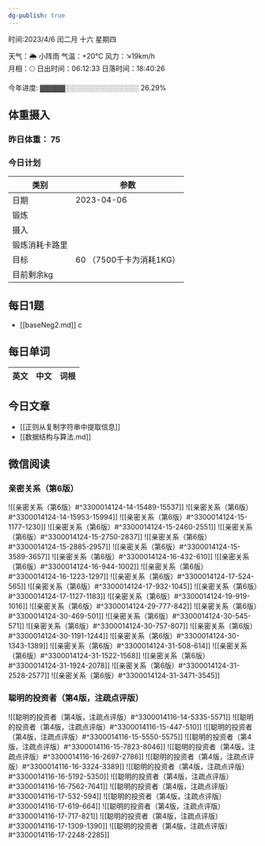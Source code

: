 ```yaml
---
dg-publish: true
---
```



时间:2023/4/6 闰二月 十六 星期四

天气：🌦   小阵雨 气温：+20°C 风力：↘19km/h  
月相：🌕 日出时间：06:12:33 日落时间：18:40:26

今年进度: ▓▓▓▓▓░░░░░░░░░░░░░░░ 26.29%

## 体重摄入

### 昨日体重： 75
### 今日计划
| 类别           | 参数                    |
| -------------- | ----------------------- |
| 日期           | 2023-04-06               |
| 锻炼           |               |
| 摄入           |  |
| 锻炼消耗卡路里 | |
| 目标           | 60      （7500千卡为消耗1KG）                |
| 目前剩余kg               |                          |



## 每日1题

- [[baseNeg2.md]]
c
## 每日单词

| 英文       | 中文       |词根|
| ---------- | ---------- | ---|


## 今日文章

- [[正则从复制字符串中提取信息]] 
- [[数据结构与算法.md]]

## 微信阅读

<!-- start of weread -->

### 亲密关系（第6版）
![[亲密关系（第6版）#^3300014124-14-15489-15537]]
![[亲密关系（第6版）#^3300014124-14-15953-15994]]
![[亲密关系（第6版）#^3300014124-15-1177-1230]]
![[亲密关系（第6版）#^3300014124-15-2460-2551]]
![[亲密关系（第6版）#^3300014124-15-2750-2837]]
![[亲密关系（第6版）#^3300014124-15-2885-2957]]
![[亲密关系（第6版）#^3300014124-15-3589-3657]]
![[亲密关系（第6版）#^3300014124-16-432-610]]
![[亲密关系（第6版）#^3300014124-16-944-1002]]
![[亲密关系（第6版）#^3300014124-16-1223-1297]]
![[亲密关系（第6版）#^3300014124-17-524-565]]
![[亲密关系（第6版）#^3300014124-17-932-1045]]
![[亲密关系（第6版）#^3300014124-17-1127-1183]]
![[亲密关系（第6版）#^3300014124-19-919-1016]]
![[亲密关系（第6版）#^3300014124-29-777-842]]
![[亲密关系（第6版）#^3300014124-30-469-501]]
![[亲密关系（第6版）#^3300014124-30-545-571]]
![[亲密关系（第6版）#^3300014124-30-757-807]]
![[亲密关系（第6版）#^3300014124-30-1191-1244]]
![[亲密关系（第6版）#^3300014124-30-1343-1389]]
![[亲密关系（第6版）#^3300014124-31-508-614]]
![[亲密关系（第6版）#^3300014124-31-1522-1568]]
![[亲密关系（第6版）#^3300014124-31-1924-2078]]
![[亲密关系（第6版）#^3300014124-31-2528-2577]]
![[亲密关系（第6版）#^3300014124-31-3471-3545]]

### 聪明的投资者（第4版，注疏点评版）
![[聪明的投资者（第4版，注疏点评版）#^3300014116-14-5335-5571]]
![[聪明的投资者（第4版，注疏点评版）#^3300014116-15-447-510]]
![[聪明的投资者（第4版，注疏点评版）#^3300014116-15-5550-5575]]
![[聪明的投资者（第4版，注疏点评版）#^3300014116-15-7823-8046]]
![[聪明的投资者（第4版，注疏点评版）#^3300014116-16-2697-2786]]
![[聪明的投资者（第4版，注疏点评版）#^3300014116-16-3324-3389]]
![[聪明的投资者（第4版，注疏点评版）#^3300014116-16-5192-5350]]
![[聪明的投资者（第4版，注疏点评版）#^3300014116-16-7562-7641]]
![[聪明的投资者（第4版，注疏点评版）#^3300014116-17-532-594]]
![[聪明的投资者（第4版，注疏点评版）#^3300014116-17-619-664]]
![[聪明的投资者（第4版，注疏点评版）#^3300014116-17-717-821]]
![[聪明的投资者（第4版，注疏点评版）#^3300014116-17-1309-1390]]
![[聪明的投资者（第4版，注疏点评版）#^3300014116-17-2248-2285]]

<!-- end of weread -->
